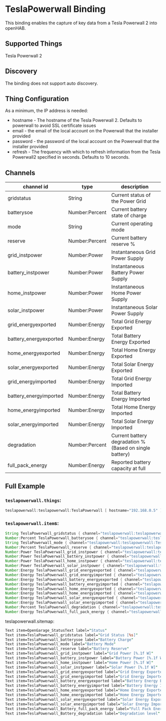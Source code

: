 # TeslaPowerwall Binding

This binding enables the capture of key data from a Tesla Powerwall 2 into openHAB.

## Supported Things

Tesla Powerwall 2

## Discovery

The binding does not support auto discovery.

## Thing Configuration

As a minimum, the IP address is needed:

* hostname - The hostname of the Tesla Powerwall 2. Defaults to powerwall to avoid SSL certificate issues
* email - the email of the local account on the Powerwall that the installer provided
* password - the password of the local account on the Powerwall that the installer provided
* refresh - The frequency with which to refresh information from the Tesla Powerwall2 specified in seconds. Defaults to 10 seconds.

## Channels

| channel id             | type           | description                                                                           |
|------------------------|----------------|---------------------------------------------------------------------------------------|
| gridstatus             | String         | Current status of the Power Grid
| batterysoe             | Number:Percent | Current battery state of charge
| mode                   | String         | Current operating mode
| reserve                | Number:Percent | Current battery reserve %
| grid_instpower         | Number:Power   | Instantaneous Grid Power Supply
| battery_instpower      | Number:Power   | Instantaneous Battery Power Supply
| home_instpower         | Number:Power   | Instantaneous Home Power Supply
| solar_instpower        | Number:Power   | Instantaneous Solar Power Supply
| grid_energyexported    | Number:Energy  | Total Grid Energy Exported
| battery_energyexported | Number:Energy  | Total Battery Energy Exported
| home_energyexported    | Number:Energy  | Total Home Energy Exported
| solar_energyexported   | Number:Energy  | Total Solar Energy Exported
| grid_energyimported    | Number:Energy  | Total Grid Energy Imported
| battery_energyimported | Number:Energy  | Total Battery Energy Imported
| home_energyimported    | Number:Energy  | Total Home Energy Imported
| solar_energyimported   | Number:Energy  | Total Solar Energy Imported
| degradation            | Number:Percent | Current battery degradation % (Based on single battery)
| full_pack_energy       | Number:Energy  | Reported battery capacity at full

## Full Example

### `teslapowerwall.things`:

```java
teslapowerwall:teslapowerwall:TeslaPowerwall [ hostname="192.168.0.5" ]
```

### `teslapowerwall.item`s:

```java
String TeslaPowerwall_gridstatus { channel="teslapowerwall:teslapowerwall:TeslaPowerwall:gridstatus" }
Number:Percent TeslaPowerwall_batterysoe { channel="teslapowerwall:teslapowerwall:TeslaPowerwall:batterysoe" }
String TeslaPowerwall_mode { channel="teslapowerwall:teslapowerwall:TeslaPowerwall:mode" }
Number:Percent TeslaPowerwall_reserve { channel="teslapowerwall:teslapowerwall:TeslaPowerwall:reserve" }
Number:Power TeslaPowerwall_grid_instpower { channel="teslapowerwall:teslapowerwall:TeslaPowerwall:grid_instpower" }
Number:Power TeslaPowerwall_battery_instpower { channel="teslapowerwall:teslapowerwall:TeslaPowerwall:battery_instpower" }
Number:Power TeslaPowerwall_home_instpower { channel="teslapowerwall:teslapowerwall:TeslaPowerwall:home_instpower" }
Number:Power TeslaPowerwall_solar_instpower { channel="teslapowerwall:teslapowerwall:TeslaPowerwall:solar_instpower" }
Number:Energy TeslaPowerwall_grid_energyexported { channel="teslapowerwall:teslapowerwall:TeslaPowerwall:grid_energyexported" }
Number:Energy TeslaPowerwall_grid_energyimported { channel="teslapowerwall:teslapowerwall:TeslaPowerwall:grid_energyimported" }
Number:Energy TeslaPowerwall_battery_energyexported { channel="teslapowerwall:teslapowerwall:TeslaPowerwall:battery_energyexported" }
Number:Energy TeslaPowerwall_battery_energyimported { channel="teslapowerwall:teslapowerwall:TeslaPowerwall:battery_energyimported" }
Number:Energy TeslaPowerwall_home_energyexported { channel="teslapowerwall:teslapowerwall:TeslaPowerwall:home_energyexported" }
Number:Energy TeslaPowerwall_home_energyimported { channel="teslapowerwall:teslapowerwall:TeslaPowerwall:home_energyimported" }
Number:Energy TeslaPowerwall_solar_energyexported { channel="teslapowerwall:teslapowerwall:TeslaPowerwall:solar_energyexported" }
Number:Energy TeslaPowerwall_solar_energyimported { channel="teslapowerwall:teslapowerwall:TeslaPowerwall:solar_energyimported" }
Number:Percent TeslaPowerwall_degradation { channel="teslapowerwall:teslapowerwall:TeslaPowerwall:degradation" }
Number:Energy TeslaPowerwall_full_pack_energy { channel="teslapowerwall:teslapowerwall:TeslaPowerwall:full_pack_energy" }
```

teslapowerwall.sitemap:

```perl
Text item=OpenGarage_StatusText label="Status"
Text item=TeslaPowerwall_gridstatus label="Grid Status [%s]"
Text item=TeslaPowerwall_batterysoe label="Battery Charge"
Text item=TeslaPowerwall_mode label="Battery Mode"
Text item=TeslaPowerwall_reserve label="Battery Reserve"
Text item=TeslaPowerwall_grid_instpower label="Grid Power [%.1f W]"
Text item=TeslaPowerwall_battery_instpower label="Battery Power [%.1f W]"
Text item=TeslaPowerwall_home_instpower label="Home Power [%.1f W]"
Text item=TeslaPowerwall_solar_instpower label="Solar Power [%.1f W]"
Text item=TeslaPowerwall_grid_energyexported label="Grid Energy Exported [%.1f kWh]"
Text item=TeslaPowerwall_grid_energyimported label="Grid Energy Imported [%.1f kWh]"
Text item=TeslaPowerwall_battery_energyexported label="Battery Energy Exported [%.1f kWh]"
Text item=TeslaPowerwall_battery_energyimported label="Battery Energy Imported [%.1f kWh]"
Text item=TeslaPowerwall_home_energyexported label="Home Energy Exported [%.1f kWh]"
Text item=TeslaPowerwall_home_energyimported label="Home Energy Imported [%.1f kWh]"
Text item=TeslaPowerwall_solar_energyexported label="Solar Energy Exported [%.1f kWh]"
Text item=TeslaPowerwall_solar_energyimported label="Solar Energy Imported [%.1f kWh]"
Text item=TeslaPowerwall_Battery_full_pack_energy label="Full Pack Energy"
Text item=TeslaPowerwall_Battery_degradation label="Degradation level"
```


